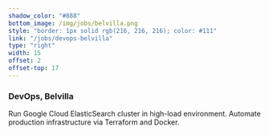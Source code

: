 ```yaml
---
shadow_color: "#888"
bottom_image: /img/jobs/belvilla.png
style: "border: 1px solid rgb(216, 216, 216); color: #111"
link: "/jobs/devops-belvilla"
type: "right"
width: 15
offset: 2
offset-top: 17
---
```

### DevOps, Belvilla
Run Google Cloud ElasticSearch cluster in high-load environment. Automate production infrastructure via Terraform and Docker.
